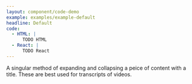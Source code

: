 ```yaml
---
layout: component/code-demo
example: examples/example-default
headline: Default
code:
  - HTML: |
      TODO HTML
  - React: |
      TODO React
---
```


A singular method of expanding and collapsing a peice of content with a title. These are best used for transcripts of videos.
